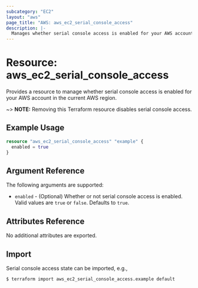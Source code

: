 ```yaml
---
subcategory: "EC2"
layout: "aws"
page_title: "AWS: aws_ec2_serial_console_access"
description: |-
  Manages whether serial console access is enabled for your AWS account in the current AWS region.
---
```


# Resource: aws_ec2_serial_console_access

Provides a resource to manage whether serial console access is enabled for your AWS account in the current AWS region.

~> **NOTE:** Removing this Terraform resource disables serial console access.

## Example Usage

```terraform
resource "aws_ec2_serial_console_access" "example" {
  enabled = true
}
```

## Argument Reference

The following arguments are supported:

* `enabled` - (Optional) Whether or not serial console access is enabled. Valid values are `true` or `false`. Defaults to `true`.

## Attributes Reference

No additional attributes are exported.

## Import

Serial console access state can be imported, e.g.,

```
$ terraform import aws_ec2_serial_console_access.example default
```
